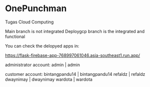 # OnePunchman
Tugas Cloud Computing

Main branch is not integrated
Deploygcp branch is the integrated and functional


You can check the delopyed apps in: 

https://flask-firebase-app-768997061046.asia-southeast1.run.app/

administrator account:
admin | admin

customer account:
bintangpandu14 | bintangpandu14
refaldz | refaldz
dwaynimay | dwaynimay
wardota | wardota
